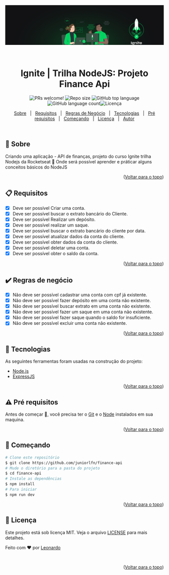 <div align="center" id="top"> 
<img src="./assets/banner-ignite.png" alt="Finance Api" />

&#xa0;

</div>

<h1 align="center">Ignite | Trilha NodeJS: Projeto Finance Api</h1>

<p align="center">
  <img src="https://img.shields.io/static/v1?label=PRs&message=welcome&color=04D361&labelColor=000000?color=04D361&style=for-the-badge" alt="PRs welcome!" />
<img  alt="Repo size"  src="https://img.shields.io/github/repo-size/juniorlfn/finance-api?color=04D361&style=for-the-badge">
<img  alt="GitHub top language"  src="https://img.shields.io/github/languages/top/juniorlfn/finance-api?color=04d361&style=for-the-badge"> <img  alt="GitHub language count"  src="https://img.shields.io/github/languages/count/juniorlfn/finance-api?color=04d361&style=for-the-badge"><img alt="Licença" src="https://img.shields.io/github/license/juniorlfn/finance-api?color=04d361&style=for-the-badge">

</p>

<p align="center">
  <a href="#dart-sobre">Sobre</a> &#xa0; | &#xa0; 
  <a href="#clipboard-requisitos">Requisitos</a> &#xa0; | &#xa0;  
  <a href="#heavy_check_mark-regras-de-negócio">Regras de Negócio</a> &#xa0; | &#xa0;
  <a href="#rocket-tecnologias">Tecnologias</a> &#xa0; | &#xa0;
  <a href="#warning-pré-requisitos"> Pré requisitos</a> &#xa0; | &#xa0;
  <a href="#checkered_flag-começando">Começando</a> &#xa0; | &#xa0;
  <a href="#memo-licença">Licença</a> &#xa0; | &#xa0;
  <a href="https://github.com/juniorlfn" target="_blank">Autor</a>
</p>

<br>

## :dart: Sobre

Criando uma aplicação - API de finanças, projeto do curso Ignite trilha Nodejs da Rocketseat :rocket:
Onde será possível aprender e práticar alguns conceitos básicos do NodeJS

<p align="right">(<a href="#top">Voltar para o topo</a>)</p>

## :clipboard: Requisitos

- [x] Deve ser possível Criar uma conta.
- [x] Deve ser possível buscar o extrato bancário do Cliente.
- [x] Deve ser possível Realizar um depósito.
- [x] Deve ser possível realizar um saque.
- [x] Deve ser possível buscar o extrato bancário do cliente por data.
- [x] Deve ser possível atualizar dados da conta do cliente.
- [x] Deve ser possível obter dados da conta do cliente.
- [x] Deve ser possível deletar uma conta.
- [x] Deve ser possível obter o saldo da conta.

<p align="right">(<a href="#top">Voltar para o topo</a>)</p>

## :heavy_check_mark: Regras de negócio

- [x] Não deve ser possível cadastrar uma conta com cpf já existente.
- [x] Não deve ser possível fazer depósito em uma conta não existente.
- [x] Não deve ser possível buscar extrato em uma conta não existente.
- [x] Não deve ser possível fazer um saque em uma conta não existente.
- [x] Não deve ser possível fazer saque quando o saldo for insuficiente.
- [x] Não deve ser possível excluir uma conta não existente.

<p align="right">(<a href="#top">Voltar para o topo</a>)</p>

## :rocket: Tecnologias

As seguintes ferramentas foram usadas na construção do projeto:

- [Node.js](https://nodejs.org/en/)
- [ExpressJS](https://expressjs.com/pt-br/)

<p align="right">(<a href="#top">Voltar para o topo</a>)</p>

## :warning: Pré requisitos

Antes de começar :checkered_flag:, você precisa ter o [Git](https://git-scm.com) e o [Node](https://nodejs.org/en/) instalados em sua maquina.

<p align="right">(<a href="#top">Voltar para o topo</a>)</p>

## :checkered_flag: Começando

```bash
# Clone este repositório
$ git clone https://github.com/juniorlfn/finance-api
# Mude o diretório para a pasta do projeto
$ cd finance-api
# Instale as dependências
$ npm install
# Para iniciar
$ npm run dev
```

<p align="right">(<a href="#top">Voltar para o topo</a>)</p>

## :memo: Licença

Este projeto está sob licença MIT. Veja o arquivo [LICENSE](LICENSE.md) para mais detalhes.

Feito com :heart: por <a href="https://github.com/juniorlfn" target="_blank">Leonardo</a>

&#xa0;

<p align="right">(<a href="#top">Voltar para o topo</a>)</p>
